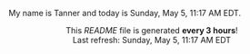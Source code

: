 My name is Tanner and today is Sunday, May 5, 11:17 AM EDT.

<p align="center">This <i>README</i> file is generated <b>every 3 hours</b>!</br>Last refresh: Sunday, May 5, 11:17 AM EDT<br /></p>
